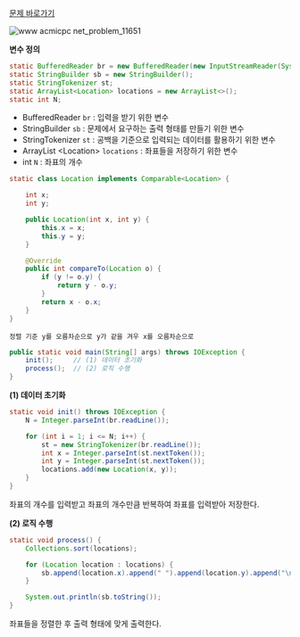 [문제 바로가기](https://www.acmicpc.net/problem/11651)

![www acmicpc net_problem_11651](https://user-images.githubusercontent.com/78605779/180595868-a19ba55c-bc35-4849-acb5-249d41c0a305.png)

**변수 정의**

```java
static BufferedReader br = new BufferedReader(new InputStreamReader(System.in));
static StringBuilder sb = new StringBuilder();
static StringTokenizer st;
static ArrayList<Location> locations = new ArrayList<>();
static int N;
```

- BufferedReader `br` : 입력을 받기 위한 변수
- StringBuilder `sb` : 문제에서 요구하는 출력 형태를 만들기 위한 변수
- StringTokenizer `st` : 공백을 기준으로 입력되는 데이터를 활용하기 위한 변수
- ArrayList &lt;Location&gt; `locations` : 좌표들을 저장하기 위한 변수
- int `N` : 좌표의 개수

```java
static class Location implements Comparable<Location> {

    int x;
    int y;

    public Location(int x, int y) {
        this.x = x;
        this.y = y;
    }

    @Override
    public int compareTo(Location o) {
        if (y != o.y) {
            return y - o.y;
        }
        return x - o.x;
    }
}
```

`정렬 기준 y를 오름차순으로 y가 같을 겨우 x를 오름차순으로`

```java
public static void main(String[] args) throws IOException {
    init();     // (1) 데이터 초기화
    process();  // (2) 로직 수행
}
```

**(1) 데이터 초기화**

```java
static void init() throws IOException {
    N = Integer.parseInt(br.readLine());

    for (int i = 1; i <= N; i++) {
        st = new StringTokenizer(br.readLine());
        int x = Integer.parseInt(st.nextToken());
        int y = Integer.parseInt(st.nextToken());
        locations.add(new Location(x, y));
    }
}
```

좌표의 개수를 입력받고 좌표의 개수만큼 반복하여 좌표를 입력받아 저장한다.

**(2) 로직 수행**

```java
static void process() {
    Collections.sort(locations);

    for (Location location : locations) {
        sb.append(location.x).append(" ").append(location.y).append("\n");
    }

    System.out.println(sb.toString());
}
```

좌표들을 정렬한 후 출력 형태에 맞게 출력한다.
